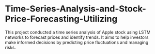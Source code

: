 # Time-Series-Analysis-and-Stock-Price-Forecasting-Utilizing
This project conducted a time series analysis of Apple stock using LSTM networks to forecast prices and identify trends. It aims to help investors make informed decisions by predicting price fluctuations and managing risks.
